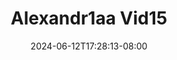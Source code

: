 --- 
title: "Alexandr1aa Vid15"
description: "streaming   Alexandr1aa Vid15 tiktok   baru"
date: 2024-06-12T17:28:13-08:00
file_code: "sqky9y5bp2zj"
draft: false
cover: "etyriivmm96l157j.jpg"
tags: ["indo", "bokep-indo", "bokep-viral", "bokep-ig"]
length: 31
fld_id: "1483120"
foldername: "Alexandr1aa"
categories: ["Alexandr1aa"]
views: 0
---